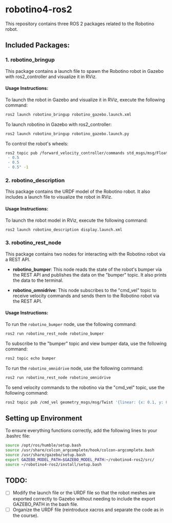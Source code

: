 # robotino4-ros2

This repository contains three ROS 2 packages related to the Robotino robot.

## Included Packages:

### 1. robotino_bringup 
This package contains a launch file to spawn the Robotino robot in Gazebo with ros2_controller and visualize it in RViz.

#### Usage Instructions:

To launch the robot in Gazebo and visualize it in RViz, execute the following command:

```bash
ros2 launch robotino_bringup robotino_gazebo.launch.xml
```

To launch robotino in Gazebo with ros2_controller:

```bash
ros2 launch robotino_bringup robotino_gazebo.launch.py
```

To control the robot's wheels:

```bash
ros2 topic pub /forward_velocity_controller/commands std_msgs/msg/Float64MultiArray "data:
 - 0.5
 - 0.5
 - 0.5" -1
```

### 2. robotino_description

This package contains the URDF model of the Robotino robot. It also includes a launch file to visualize the robot in RViz.

#### Usage Instructions:

To launch the robot model in RViz, execute the following command:

```bash
ros2 launch robotino_description display.launch.xml
```


### 3. robotino_rest_node

This package contains two nodes for interacting with the Robotino robot via a REST API.

- **robotino_bumper**: This node reads the state of the robot's bumper via the REST API and publishes the data on the "bumper" topic. It also prints the data to the terminal.

- **robotino_omnidrive**: This node subscribes to the "cmd_vel" topic to receive velocity commands and sends them to the Robotino robot via the REST API.

#### Usage Instructions:

To run the `robotino_bumper` node, use the following command:

```bash
ros2 run robotino_rest_node robotino_bumper
```

To subscribe to the "bumper" topic and view bumper data, use the following command:

```bash
ros2 topic echo bumper
```

To run the `robotino_omnidrive` node, use the following command:
```bash
ros2 run robotino_rest_node robotino_omnidrive
```

To send velocity commands to the robotino via the "cmd_vel" topic, use the following command:
```bash
ros2 topic pub /cmd_vel geometry_msgs/msg/Twist '{linear: {x: 0.1, y: 0.0, z: 0.0}, angular: {x: 0.0, y: 0.0, z: 0.0}}' -r 10
```

## Setting up Environment

To ensure everything functions correctly, add the following lines to your .bashrc file:

```bash
source /opt/ros/humble/setup.bash
source /usr/share/colcon_argcomplete/hook/colcon-argcomplete.bash
source /usr/share/gazebo/setup.bash
export GAZEBO_MODEL_PATH=$GAZEBO_MODEL_PATH:~/robotino4-ros2/src/
source ~/robotino4-ros2/install/setup.bash
```

## TODO:

- [ ] Modify the launch file or the URDF file so that the robot meshes are exported correctly to Gazebo without needing to include the export GAZEBO_PATH in the bash file.
- [ ] Organize the URDF file (reintroduce xacros and separate the code as in the course).